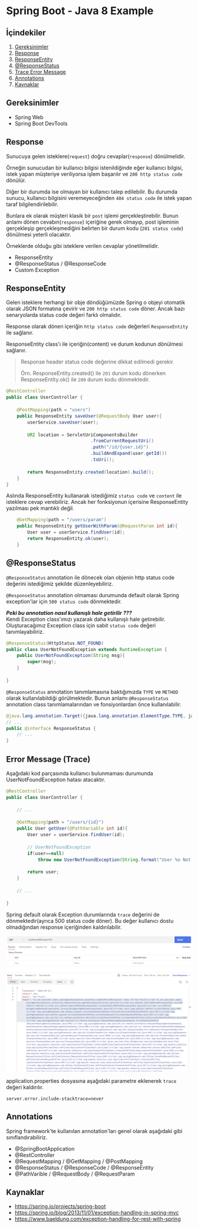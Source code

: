 # Spring Boot - Java 8 Example


## İçindekiler
1. [Gereksinimler](#gereksinimler)
2. [Response](#response)
3. [ResponseEntity](#responseentity)
4. [@ResponseStatus](#responsestatus)
5. [Trace Error Message](#error-message-trace)
6. [Annotations](#annotations)
7. [Kaynaklar](#kaynaklar)
	

## Gereksinimler
 * Spring Web
 * Spring Boot DevTools


## Response  
Sunucuya gelen isteklere(`request`) doğru cevaplar(`response`) dönülmelidir. 

Örneğin sunucudan bir kullanıcı bilgisi istenildiğinde eğer kullanıcı bilgisi, istek yapan müşteriye veriliyorsa işlem başarılır ve `200 http status code` dönülür. 

Diğer bir durumda ise olmayan bir kullanıcı talep edilebilir. Bu durumda sunucu, kullanıcı bilgisini veremeyeceğinden `404 status code` ile istek yapan taraf bilgilendirilebilir.

Bunlara ek olarak müşteri klasik bir `post` işlemi gerçekleştirebilir. Bunun anlamı dönen cevabın(`response`) içeriğine gerek olmayıp, post işleminin gerçekleşip gerçekleşmediğini belirten bir durum kodu (`201 status code`) dönülmesi yeterli olacaktır.

Örneklerde olduğu gibi isteklere verilen cevaplar yönetilmelidir. 
- ResponseEntity
- @ResponseStatus / @ResponseCode
- Custom Exception 


## ResponseEntity
Gelen isteklere herhangi bir obje döndüğümüzde Spring o objeyi otomatik olarak JSON formatına çevirir ve `200 http status code` döner. Ancak bazı senaryolarda status code değeri farklı olmalıdır. 

Response olarak dönen içeriğin `http status code` değerleri `ResponseEntity` ile sağlanır.

ResponseEntity class'ı ile içeriğin(content) ve durum kodunun dönülmesi sağlanır.

> Response header status code değerine dikkat edilmedi gerekir.  
> 
> Örn. ResponseEntity.created() ile `201` durum kodu dönerken ResponseEntity.ok() ile `200` durum kodu dönmektedir.

```java
@RestController
public class UserController {

    @PostMapping(path = "users")
    public ResponseEntity saveUser(@RequestBody User user){
        userService.saveUser(user);

        URI location = ServletUriComponentsBuilder
                                .fromCurrentRequestUri()
                                .path("/id/{user.id}")
                                .buildAndExpand(user.getId())
                                .toUri();

        return ResponseEntity.created(location).build();
    }
}
```

Aslında ResponseEntity kullanarak istediğimiz `status code` ve `content` ile isteklere cevap verebiliriz. Ancak her fonksiyonun içerisine ResponseEntity yazılması pek mantıklı değil.

```java
    @GetMapping(path = "/users/param")
    public ResponseEntity getUserWithParam(@RequestParam int id){
        User user = userService.findUser(id);
        return ResponseEntity.ok(user);
    }
```


## @ResponseStatus

`@ResponseStatus` annotation ile dönecek olan objenin http status code değerini istediğimiz şekilde düzenleyebiliriz.

`@ResponseStatus` annotation olmaması durumunda default olarak Spring exception'lar için `500 status code` dönmektedir.

**_Peki bu annotation nasıl kullanışlı hale getirilir ???_**  
Kendi Exception class'ımızı yazarak daha kullanışlı hale getirebilir. Oluşturacağımız Exception class için sabit `status code` değeri tanımlayabiliriz.

```java
@ResponseStatus(HttpStatus.NOT_FOUND)
public class UserNotFoundException extends RuntimeException {
    public UserNotFoundException(String msg){
        super(msg);
    }

}
```

`@ResponseStatus` annotation tanımlamasına baktığımızda `TYPE` ve `METHOD` olarak kullanılabildiği görülmektedir. Bunun anlamı `@ResponseStatus` annotation class tanımlamalarından ve fonsiyonlardan önce kullanılabilir. 

```java
@java.lang.annotation.Target({java.lang.annotation.ElementType.TYPE, java.lang.annotation.ElementType.METHOD})
// ...
public @interface ResponseStatus {
    // ... 
}
```


## Error Message (Trace)
Aşağıdaki kod parçasında kullanıcı bulunmaması durumunda UserNotFoundException hatası atacaktır.   

```java
@RestController
public class UserController {
    
    // ...
    
    @GetMapping(path = "/users/{id}")
    public User getUser(@PathVariable int id){
        User user = userService.findUser(id);

        // UserNotFoundException
        if(user==null)
            throw new UserNotFoundException(String.format("User %o Not Found" , id));

        return user;
    }
    
    // ...

}
```

Spring default olarak Exception durumlarında `trace` değerini de dönmektedir(ayrıca 500 status code döner). Bu değer kullanıcı dostu olmadığından response içeriğinden kaldırılabilir. 

![Error Message - Trace](./images/error-message.png)

application.properties dosyasına aşağıdaki parametre eklenerek `trace` değeri kaldırılır.
```properties
server.error.include-stacktrace=never
```

## Annotations
Spring framework'te kullanılan annotation'ları genel olarak aşağıdaki gibi sınıflandırabiliriz.

- @SpringBootApplication
- @RestController
- @RequestMapping / @GetMapping / @PostMapping
- @ResponseStatus / @ResponseCode / @ResponseEntity
- @PathVarible / @RequestBody / @RequestParam


## Kaynaklar
- https://spring.io/projects/spring-boot
- https://spring.io/blog/2013/11/01/exception-handling-in-spring-mvc 
- https://www.baeldung.com/exception-handling-for-rest-with-spring


